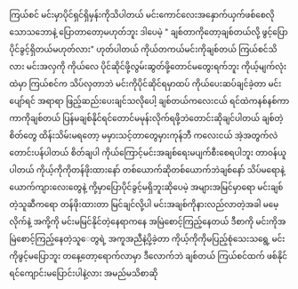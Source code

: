 ကြယ်စင် မင်းမှာပိုင်ရှင်ရှိမှန်းကိုသိပါတယ် မင်းကောင်လေးအနှောက်ယှက်ဖစ်စေလိုသောသဘောနဲ့ ပြောတာတော့မဟုတ်ဘူး ဒါပေမဲ့ " ချစ်တာကိုတော့ချစ်တယ်လို့ ဖွင့်ပြောပိုင်ခွင့်ရှိတယ်မဟုတ်လား" ဟုတ်ပါတယ် ကိုယ်တကယ်မင်းကိုချစ်တယ် ကြယ်စင်သိလား မင်းအလှကို ကိုယ်လေ ပိုင်ဆိုင်ဖို့လွမ်းဆွတ်ဖို့တောင်မတွေးရက်ဘူး ကိုယ့်မျက်လုံးထဲမှာ ကြယ်စင်က သိပ်လှတာဘဲ မင်းကိုပိုင်ဆိုင်ရမှာထပ် ကိုယ်ပေးဆပ်ချင်ခဲ့တာ ‌မင်းပျော်ရင် အရာရာ ဖြည့်ဆည်းပေးချင်သလိုပေါ့ ချစ်တယ်ကလေးငယ် ရင်ထဲကနစ်နစ်ကာကာကိုချစ်တယ် ပြန်မချစ်နိုင်ရင်တောင်မမုန်းလိုက်ရဖို့ဘဲတောင်းဆိုချင်ပါတယ် ချစ်တဲ့စိတ်တွေ ထိန်းသိမ်းမရတော့ မမှားသင့်တာတွေမှားကုန်ဘီ ကလေးငယ် အဲ့အတွက်လဲတောင်းပန်ပါတယ် စိတ်ချပါ ကိုယ်ကြောင့်မင်းအချစ်ရေးမပျက်စီးစေရပါဘူး တာဝန်ယူပါတယ် 
ကိုယ့်ကိုကိုတန်ဖိုးထားနော် တစ်ယောက်ဆိုတစ်ယောက်ဘဲချစ်နော် သိပ်မရောနဲ့‌ ယောက်ကျားလေးတွေနဲ့ ကို့မှာပြောပိုင်ခွင့်မရှိဘူးဆိုပေမဲ့ အများအမြင်မှာရော မင်းချစ်တဲ့သူဆီကရော တန်ဖိုးထားတာ မြင်ချင်လို့ပါ  မင်းအချစ်ကိုနားလည်လာတဲ့အခါ မမေ့လိုက်နဲ့ အကို့ကို မင်းမမြင်နိုင်တဲ့နေရာကနေ အမြဲစောင့်ကြည့်နေတယ် ဒီစာကို မင်းကိုအမြဲစောင့်ကြည့်နေတဲ့သူ‌ေတွရဲ့ အကူအညီနဲ့ပို့ခဲ့တာ ကိုယ့်ကိုကိုမပြည့်စုံသေးသရွေ့ မင်းကိုဖွင့်မပြောဘူး တနေ့တော့ရောက်လာမှာ ဒီလောက်ဘဲ ချစ်တယ် ကြယ်စင်ထက် 
                                ဖစ်နိုင်ရင်‌ကျောင်းမပြောင်းပါနဲ့လား 
အမည်မသိစာဆို

<!---
wannaaung-cloud/wannaaung-cloud is a ✨ special ✨ repository because its `README.md` (this file) appears on your GitHub profile.
You can click the Preview link to take a look at your changes.
--->
